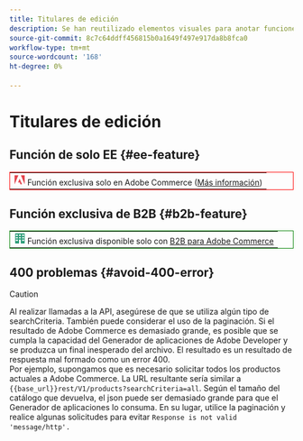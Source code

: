```yaml
---
title: Titulares de edición
description: Se han reutilizado elementos visuales para anotar funciones o páginas que se aplican a una edición específica
source-git-commit: 8c7c64ddff456815b0a1649f497e917da8b8fca0
workflow-type: tm+mt
source-wordcount: '168'
ht-degree: 0%

---
```


# Titulares de edición

## Función de solo EE {#ee-feature}

<table style="border:1px solid red">
<tr><td><img alt="Función Adobe Commerce" src="../assets/adobe-logo.svg" width="20" height="20" /> Función exclusiva solo en Adobe Commerce (<a href="https://experienceleague.adobe.com/docs/commerce-admin/user-guides/home.html#product-editions">Más información</a>)</td></tr>
</table>

## Función exclusiva de B2B {#b2b-feature}

<table style="border:1px solid green">
<tr><td><img alt="Función Adobe Commerce" src="../assets/b2b.svg" width="20" height="20" /> Función exclusiva disponible solo con <a href="https://experienceleague.adobe.com/docs/commerce-admin/user-guides/home.html#product-editions">B2B para Adobe Commerce</a></td></tr>
</table>

## 400 problemas {#avoid-400-error}

>[!CAUTION]
>
>Al realizar llamadas a la API, asegúrese de que se utiliza algún tipo de searchCriteria. También puede considerar el uso de la paginación. Si el resultado de Adobe Commerce es demasiado grande, es posible que se cumpla la capacidad del Generador de aplicaciones de Adobe Developer y se produzca un final inesperado del archivo. El resultado es un resultado de respuesta mal formado como un error 400.\
> Por ejemplo, supongamos que es necesario solicitar todos los productos actuales a Adobe Commerce. La URL resultante sería similar a `{{base_url}}rest/V1/products?searchCriteria=all`. Según el tamaño del catálogo que devuelva, el json puede ser demasiado grande para que el Generador de aplicaciones lo consuma. En su lugar, utilice la paginación y realice algunas solicitudes para evitar `Response is not valid 'message/http'.`
